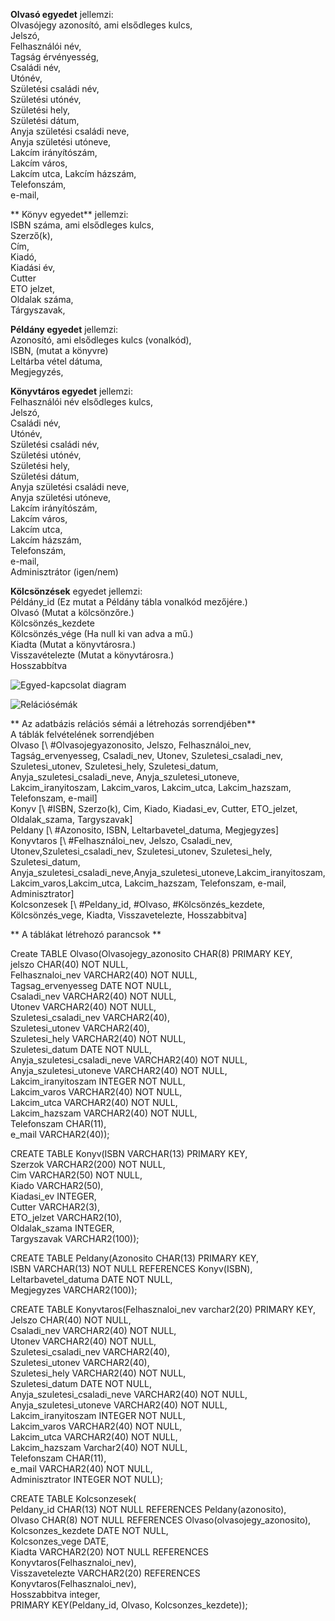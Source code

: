 **Olvasó egyedet** jellemzi:  
 Olvasójegy azonosító, ami elsődleges kulcs,  
 Jelszó,  
 Felhasználói név,  
 Tagság érvényesség,  
 Családi név,   
 Utónév,  
 Születési családi név,  
 Születési utónév,  
 Születési hely,  
 Születési dátum,  
 Anyja születési családi neve,  
 Anyja születési utóneve,  
 Lakcím irányítószám,  
 Lakcím város,  
 Lakcím utca, 
 Lakcím házszám,  
 Telefonszám,  
 e-mail,  
 
 ** Könyv egyedet** jellemzi:  
 ISBN száma, ami elsődleges kulcs,  
 Szerző(k),  
 Cím,  
 Kiadó,   
 Kiadási év,  
 Cutter  
 ETO jelzet,  
 Oldalak száma,  
 Tárgyszavak,  
 
 
 **Példány egyedet** jellemzi:  
 Azonosító, ami elsődleges kulcs (vonalkód),  
 ISBN,   (mutat a könyvre)  
 Leltárba vétel dátuma,      
 Megjegyzés,  
 
 **Könyvtáros egyedet** jellemzi:  
 Felhasználói név elsődleges kulcs,  
 Jelszó,  
 Családi név,   
 Utónév,  
 Születési családi név,  
 Születési utónév,  
 Születési hely,  
 Születési dátum,  
 Anyja születési családi neve,  
 Anyja születési utóneve,  
 Lakcím irányítószám,  
 Lakcím város,  
 Lakcím utca,  
 Lakcím házszám,  
 Telefonszám,  
 e-mail,  
 Adminisztrátor (igen/nem)  
 
 **Kölcsönzések** egyedet jellemzi:  
 Példány_id				(Ez mutat a Példány tábla vonalkód mezőjére.)  
 Olvasó					(Mutat a kölcsönzőre.)  
 Kölcsönzés_kezdete	  
 Kölcsönzés_vége		(Ha null ki van adva a mű.)  
 Kiadta					(Mutat a könyvtárosra.)  
 Visszavételezte		(Mutat a könyvtárosra.)  
 Hosszabbítva
 
 ![Egyed-kapcsolat diagram](https://github.com/beresgabor76/AFP2020_1_Lev_Csop2/blob/main/Doc/image/Er.png)  
 
 ![Relációsémák](https://github.com/beresgabor76/AFP2020_1_Lev_Csop2/blob/main/Doc/image/Relacios.png)  
 
 ** Az adatbázis relációs sémái a létrehozás sorrendjében**  
 A táblák felvételének sorrendjében    
 Olvaso \[\ #Olvasojegyazonosito, Jelszo, Felhasználoi_nev, Tagság_ervenyesseg, Csaladi_nev, Utonev, Szuletesi_csaladi_nev, Szuletesi_utonev, Szuletesi_hely, Szuletesi_datum, Anyja_szuletesi_csaladi_neve, Anyja_szuletesi_utoneve, Lakcim_iranyitoszam, Lakcim_varos, Lakcim_utca, Lakcim_hazszam, Telefonszam, e-mail]  
 Konyv \[\ #ISBN, Szerzo(k), Cim, Kiado, Kiadasi_ev, Cutter, ETO_jelzet, Oldalak_szama, Targyszavak]  
 Peldany \[\ #Azonosito, ISBN, Leltarbavetel_datuma, Megjegyzes]  
 Konyvtaros \[\ #Felhasználoi_nev, Jelszo, Csaladi_nev, Utonev,Szuletesi_csaladi_nev, Szuletesi_utonev,	Szuletesi_hely, Szuletesi_datum, Anyja_szuletesi_csaladi_neve,Anyja_szuletesi_utoneve,Lakcim_iranyitoszam, Lakcim_varos,Lakcim_utca, Lakcim_hazszam, Telefonszam, e-mail, Adminisztrator]  
 Kolcsonzesek \[\ #Peldany_id, #Olvaso, #Kölcsönzés_kezdete, Kölcsönzés_vege, Kiadta, Visszavetelezte, Hosszabbitva]  
 
 ** A táblákat létrehozó parancsok **  
 
Create TABLE Olvaso(Olvasojegy_azonosito  CHAR(8) PRIMARY KEY,  
jelszo CHAR(40) NOT NULL,  
Felhasznaloi_nev VARCHAR2(40) NOT NULL,  
Tagsag_ervenyesseg DATE NOT NULL,  
Csaladi_nev VARCHAR2(40) NOT NULL,  
Utonev VARCHAR2(40) NOT NULL,  
Szuletesi_csaladi_nev VARCHAR2(40),    
Szuletesi_utonev VARCHAR2(40),  
Szuletesi_hely VARCHAR2(40) NOT NULL,  
Szuletesi_datum DATE NOT NULL,  
Anyja_szuletesi_csaladi_neve VARCHAR2(40) NOT NULL,  
Anyja_szuletesi_utoneve VARCHAR2(40) NOT NULL,  
Lakcim_iranyitoszam INTEGER NOT NULL,  
Lakcim_varos VARCHAR2(40) NOT NULL,   
Lakcim_utca VARCHAR2(40) NOT NULL,   
Lakcim_hazszam VARCHAR2(40) NOT NULL,  
Telefonszam CHAR(11),  
e_mail VARCHAR2(40));   

CREATE TABLE Konyv(ISBN VARCHAR(13) PRIMARY KEY,  
Szerzok VARCHAR2(200) NOT NULL,   
Cim VARCHAR2(50) NOT NULL,   
Kiado VARCHAR2(50),   
Kiadasi_ev INTEGER,   
Cutter VARCHAR2(3),  
ETO_jelzet VARCHAR2(10),  
Oldalak_szama INTEGER,  
Targyszavak VARCHAR2(100));  

CREATE TABLE Peldany(Azonosito CHAR(13) PRIMARY KEY,   
ISBN VARCHAR(13) NOT NULL REFERENCES Konyv(ISBN),   
Leltarbavetel_datuma DATE NOT NULL,  
Megjegyzes VARCHAR2(100));  
 
CREATE TABLE Konyvtaros(Felhasznaloi_nev varchar2(20) PRIMARY KEY,  
Jelszo CHAR(40) NOT NULL,  
Csaladi_nev VARCHAR2(40) NOT NULL,  
Utonev VARCHAR2(40) NOT NULL,  
Szuletesi_csaladi_nev VARCHAR2(40),   
Szuletesi_utonev VARCHAR2(40),  
Szuletesi_hely VARCHAR2(40) NOT NULL,  
Szuletesi_datum DATE NOT NULL,  
Anyja_szuletesi_csaladi_neve VARCHAR2(40) NOT NULL,  
Anyja_szuletesi_utoneve VARCHAR2(40) NOT NULL,  
Lakcim_iranyitoszam INTEGER NOT NULL,  
Lakcim_varos VARCHAR2(40) NOT NULL,  
Lakcim_utca VARCHAR2(40) NOT NULL,  
Lakcim_hazszam Varchar2(40) NOT NULL,  
Telefonszam CHAR(11),  
e_mail VARCHAR2(40) NOT NULL,  
Adminisztrator INTEGER NOT NULL);  

CREATE TABLE Kolcsonzesek(   
Peldany_id CHAR(13) NOT NULL REFERENCES Peldany(azonosito),   
Olvaso CHAR(8) NOT NULL REFERENCES Olvaso(olvasojegy_azonosito),   
Kolcsonzes_kezdete DATE NOT NULL,   
Kolcsonzes_vege DATE,   
Kiadta VARCHAR2(20) NOT NULL REFERENCES Konyvtaros(Felhasznaloi_nev),   
Visszavetelezte VARCHAR2(20) REFERENCES Konyvtaros(Felhasznaloi_nev),   
Hosszabbitva integer,  
PRIMARY KEY(Peldany_id, Olvaso, Kolcsonzes_kezdete));  

 
 
 